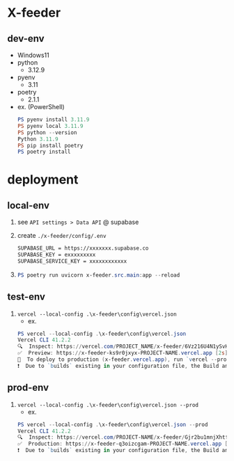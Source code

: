 # X-feeder

## dev-env
- Windows11
- python
  - 3.12.9
- pyenv
  - 3.11
- poetry
  - 2.1.1
- ex. (PowerShell)
    ```PowerShell
    PS pyenv install 3.11.9
    PS pyenv local 3.11.9
    PS python --version
    Python 3.11.9
    PS pip install poetry
    PS poetry install
    ```
# deployment

## local-env

1. see `API settings > Data API` @ supabase
1. create `./x-feeder/config/.env`
    ```txt
    SUPABASE_URL = https://xxxxxxx.supabase.co
    SUPABASE_KEY = exxxxxxxxx
    SUPABASE_SERVICE_KEY = xxxxxxxxxxxx
    ```

1.  
    ```PowerShell
    PS poetry run uvicorn x-feeder.src.main:app --reload
    ```
## test-env

1. `vercel --local-config .\x-feeder\config\vercel.json`
    - ex.
    ```PowerShell
    PS vercel --local-config .\x-feeder\config\vercel.json
    Vercel CLI 41.2.2
    🔍  Inspect: https://vercel.com/PROJECT_NAME/x-feeder/6Vz216U4N1ySvH4Z9kyMUvZamR2f [2s]
    ✅  Preview: https://x-feeder-ks9r0jxyx-PROJECT-NAME.vercel.app [2s]
    📝  To deploy to production (x-feeder.vercel.app), run `vercel --prod`
    ❗️  Due to `builds` existing in your configuration file, the Build and Development Settings defined in your Project Settings will not apply. Learn More: https://vercel.link/unused-build-settings
    ```

## prod-env 

1. `vercel --local-config .\x-feeder\config\vercel.json --prod`
    - ex.
    ```PowerShell
    PS vercel --local-config .\x-feeder\config\vercel.json --prod
    Vercel CLI 41.2.2
    🔍  Inspect: https://vercel.com/PROJECT-NAME/x-feeder/Gjr2bu1mnjXhtfcYsHGYYT4M4wKd [956ms]
    ✅  Production: https://x-feeder-q3oizcgam-PROJECT-NAME.vercel.app [956ms]
    ❗️  Due to `builds` existing in your configuration file, the Build and Development Settings defined in your Project Settings will not apply. Learn More: https://vercel.link/unused-build-settings
    ```

